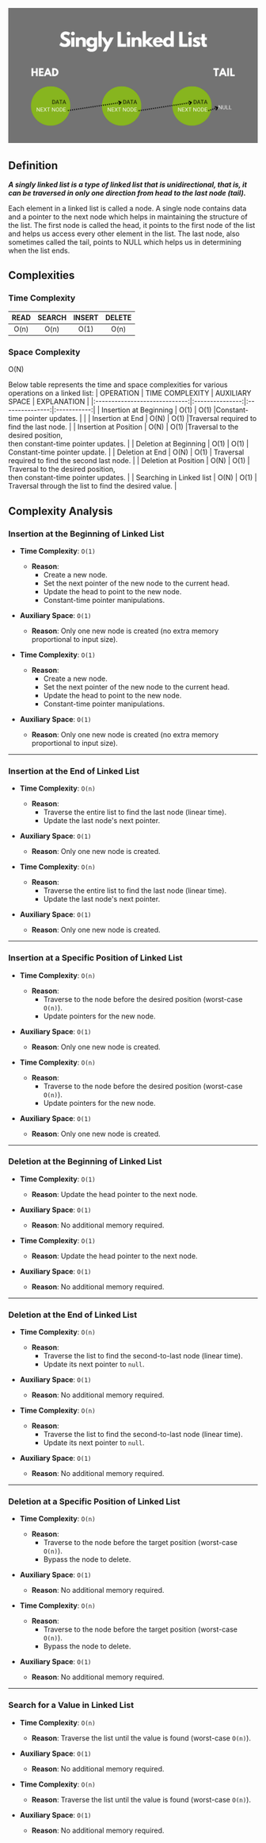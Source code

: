 ![List Structure](./singly-linked-list.png)

## Definition

<i><strong>A singly linked list is a type of linked list that is unidirectional, that is,
it can be traversed in only one direction from head to the last node (tail).</strong></i>


Each element in a linked list is called a node. A single node contains data and a pointer 
to the next node which helps in maintaining the structure of the list. The first node is called the head,
it points to the first node of the list and helps us access every other element in the list. 
The last node, also sometimes called the tail, points to NULL which helps us in determining when the list ends.


## Complexities

### Time Complexity

| READ | SEARCH | INSERT | DELETE |
| :--: | :----: | :----: | :----: |
| O(n) |  O(n)  |  O(1)  |  O(n)  |

### Space Complexity

O(N)


Below table represents the time and space complexities for various operations on a linked list:
| OPERATION | TIME COMPLEXITY | AUXILIARY SPACE | EXPLANATION |
|:-----------------------------:|:---------------:|:---------------:|:-----------:|
| Insertion at Beginning | O(1) | O(1) |Constant-time pointer updates. | |
| Insertion at End | O(N) | O(1) |Traversal required to find the last node. |
| Insertion at Position | O(N) | O(1) |Traversal to the desired position,<br>then constant-time pointer updates. |
| Deletion at Beginning | O(1) | O(1) | Constant-time pointer update. |
| Deletion at End | O(N) | O(1) | Traversal required to find the second last node. |
| Deletion at Position | O(N) | O(1) | Traversal to the desired position,<br>then constant-time pointer updates. |
| Searching in Linked list | O(N) | O(1) | Traversal through the list to find the desired value. |


## Complexity Analysis

### Insertion at the Beginning of Linked List

- **Time Complexity**: `O(1)`

  - **Reason**:
    - Create a new node.
    - Set the next pointer of the new node to the current head.
    - Update the head to point to the new node.
    - Constant-time pointer manipulations.

- **Auxiliary Space**: `O(1)`
  - **Reason**: Only one new node is created (no extra memory proportional to input size).
- **Time Complexity**: `O(1)`  
  - **Reason**:  
    - Create a new node.  
    - Set the next pointer of the new node to the current head.  
    - Update the head to point to the new node.  
    - Constant-time pointer manipulations.  

- **Auxiliary Space**: `O(1)`  
  - **Reason**: Only one new node is created (no extra memory proportional to input size).  

---

### Insertion at the End of Linked List

- **Time Complexity**: `O(n)`

  - **Reason**:
    - Traverse the entire list to find the last node (linear time).
    - Update the last node's next pointer.

- **Auxiliary Space**: `O(1)`
  - **Reason**: Only one new node is created.
- **Time Complexity**: `O(n)`  
  - **Reason**:  
    - Traverse the entire list to find the last node (linear time).  
    - Update the last node's next pointer.  

- **Auxiliary Space**: `O(1)`  
  - **Reason**: Only one new node is created.  

---

### Insertion at a Specific Position of Linked List

- **Time Complexity**: `O(n)`

  - **Reason**:
    - Traverse to the node before the desired position (worst-case `O(n)`).
    - Update pointers for the new node.

- **Auxiliary Space**: `O(1)`
  - **Reason**: Only one new node is created.
- **Time Complexity**: `O(n)`  
  - **Reason**:  
    - Traverse to the node before the desired position (worst-case `O(n)`).  
    - Update pointers for the new node.  

- **Auxiliary Space**: `O(1)`  
  - **Reason**: Only one new node is created.  

---

### Deletion at the Beginning of Linked List

- **Time Complexity**: `O(1)`

  - **Reason**: Update the head pointer to the next node.

- **Auxiliary Space**: `O(1)`
  - **Reason**: No additional memory required.
- **Time Complexity**: `O(1)`  
  - **Reason**: Update the head pointer to the next node.  

- **Auxiliary Space**: `O(1)`  
  - **Reason**: No additional memory required.  

---

### Deletion at the End of Linked List

- **Time Complexity**: `O(n)`

  - **Reason**:
    - Traverse the list to find the second-to-last node (linear time).
    - Update its next pointer to `null`.

- **Auxiliary Space**: `O(1)`
  - **Reason**: No additional memory required.
- **Time Complexity**: `O(n)`  
  - **Reason**:  
    - Traverse the list to find the second-to-last node (linear time).  
    - Update its next pointer to `null`.  

- **Auxiliary Space**: `O(1)`  
  - **Reason**: No additional memory required.  

---

### Deletion at a Specific Position of Linked List

- **Time Complexity**: `O(n)`

  - **Reason**:
    - Traverse to the node before the target position (worst-case `O(n)`).
    - Bypass the node to delete.

- **Auxiliary Space**: `O(1)`
  - **Reason**: No additional memory required.
- **Time Complexity**: `O(n)`  
  - **Reason**:  
    - Traverse to the node before the target position (worst-case `O(n)`).  
    - Bypass the node to delete.  

- **Auxiliary Space**: `O(1)`  
  - **Reason**: No additional memory required.  

---

### Search for a Value in Linked List

- **Time Complexity**: `O(n)`

  - **Reason**: Traverse the list until the value is found (worst-case `O(n)`).

- **Auxiliary Space**: `O(1)`
  - **Reason**: No additional memory required.
- **Time Complexity**: `O(n)`  
  - **Reason**: Traverse the list until the value is found (worst-case `O(n)`).  

- **Auxiliary Space**: `O(1)`  
  - **Reason**: No additional memory required.  
